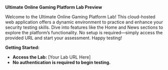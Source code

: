 **Ultimate Online Gaming Platform Lab Preview**

Welcome to the Ultimate Online Gaming Platform Lab! This cloud-hosted web application offers a dynamic environment to practice and enhance your security testing skills. Dive into features like the Home and News sections to explore the platform’s functionality. No setup is required—simply access the provided URL and start your assessment. Happy testing!

**Getting Started:**
- **Access the Lab:** [Your Lab URL Here]
- **No authentication is required to begin testing.**